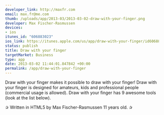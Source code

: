 ```yaml
--- 
developer_link: http://maxfr.com
email: max.fr@me.com
thumb: /uploads/app/2013-03/2013-03-02-draw-with-your-finger.png
developer: Max Fischer-Rasmussen
devices: 
- ios
itunes_id: "606883023"
ios_link: https://itunes.apple.com/us/app/draw-with-your-finger/id606883023
status: publish
title: Draw with your finger
targetMarket: Business
type: app
date: 2013-03-02 11:44:01.847842 +00:00
permalink: /app/draw-with-your-finger
---
```


Draw with your finger makes it possible to draw with your finger! Draw with your finger is designed for amateurs, kids and professional people (commercial usage is allowed). Draw with your finger has 9 awesome tools (look at the list below). 

✰ Written in HTML5 by Max Fischer-Rasmussen 11 years old. ✰ 

